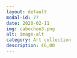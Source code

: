 ```yaml
---
layout: default
modal-id: 77
date: 2020-02-11
img: cabochon3.png
alt: image-alt
category: Art collection
description: €6,00 
---
```

